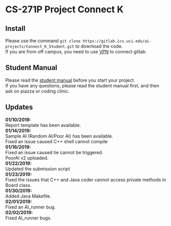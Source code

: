 # CS-271P Project Connect K
## Install
Please use the command `git clone https://gitlab.ics.uci.edu/ai-projects/Connect_K_Student.git` to download the code.<br>
If you are from off campus, you need to use [VPN](https://www.oit.uci.edu/help/vpn/) to connect gitlab.
## Student Manual
Please read the [student manual](https://gitlab.ics.uci.edu/ai-projects/Connect_K_Student/wikis/home) before you start your project.<br>
If you have any questions, please read the student manual first, and then ask on piazza or coding clinic.

## Updates
**01/10/2019:** <br>
Report template has been available.<br>
**01/14/2019:** <br>
Sample AI (Random AI/Poor AI) has been available.<br>
Fixed an issue caused C++ shell cannot compile<br>
**01/16/2019:** <br>
Fixed an issue caused tie cannot be triggered.<br>
PoorAI v2 uploaded.<br>
**01/22/2019:** <br>
Updated the submission script<br>
**01/23/2019:** <br>
Fixed the issues that C++ and Java coder cannot access private methods in Board class.<br>
**01/30/2019:** <br>
Added Java Makefile.<br>
**02/01/2019:** <br>
Fixed an AI_runner bug.<br>
**02/02/2019:** <br>
Fixed AI_runner bugs.